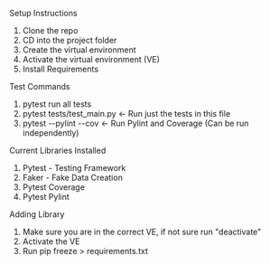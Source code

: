 Setup Instructions
1. Clone the repo
2. CD into the project folder
3. Create the virtual environment
4. Activate the virtual environment (VE)
5. Install Requirements

Test Commands
1. pytest run all tests
2. pytest tests/test_main.py <- Run just the tests in this file
3. pytest --pylint --cov <- Run Pylint and Coverage (Can be run independently)

Current Libraries Installed
1. Pytest - Testing Framework
2. Faker - Fake Data Creation
3. Pytest Coverage
4. Pytest Pylint

Adding Library
1. Make sure you are in the correct VE, if not sure run "deactivate"
2. Activate the VE
3. Run pip freeze > requirements.txt
